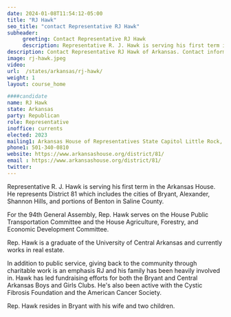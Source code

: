 ```yaml
---
date: 2024-01-08T11:54:12-05:00
title: "RJ Hawk"
seo_title: "contact Representative RJ Hawk"
subheader:
     greeting: Contact Representative RJ Hawk
     description: Representative R. J. Hawk is serving his first term in the Arkansas House. He represents District 81 which includes the cities of Bryant, Alexander, Shannon Hills, and portions of Benton in Saline County.
description: Contact Representative RJ Hawk of Arkansas. Contact information for RJ Hawk includes email address, phone number, and mailing address.
image: rj-hawk.jpeg
video:
url:  /states/arkansas/rj-hawk/
weight: 1
layout: course_home

####candidate
name: RJ Hawk
state: Arkansas
party: Republican
role: Representative
inoffice: currents
elected: 2023
mailing1: Arkansas House of Representatives State Capitol Little Rock, AR 72201
phone1: 501-340-0810
website: https://www.arkansashouse.org/district/81/
email : https://www.arkansashouse.org/district/81/
twitter:
---
```


Representative R. J. Hawk is serving his first term in the Arkansas House. He represents District 81 which includes the cities of Bryant, Alexander, Shannon Hills, and portions of Benton in Saline County.

For the 94th General Assembly, Rep. Hawk serves on the House Public Transportation Committee and the House Agriculture, Forestry, and Economic Development Committee.

Rep. Hawk is a graduate of the University of Central Arkansas and currently works in real estate.

In addition to public service, giving back to the community through charitable work is an emphasis RJ and his family has been heavily involved in. Hawk has led fundraising efforts for both the Bryant and Central Arkansas Boys and Girls Clubs. He's also been active with the Cystic Fibrosis Foundation and the American Cancer Society.

Rep. Hawk resides in Bryant with his wife and two children.
